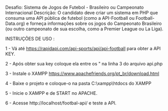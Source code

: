 Desafio: Sistema de Jogos de Futebol - Brasileiro ou Campeonato Internacional
Descrição: O candidato deve criar um sistema em PHP que consuma uma API pública de futebol (como a API-Football ou Football-Data.org) e forneça informações sobre os jogos do Campeonato Brasileiro (ou outro campeonato de sua escolha, como a Premier League ou La Liga).

INSTRUÇÕES DE USO :

1 - Vá até https://rapidapi.com/api-sports/api/api-football para obter a API KEY.

2 - Após obter sua key coloque ela entre os " na linha 3 do arquivo api.php

3 - Instale o XAMPP https://www.apachefriends.org/pt_br/download.html

4 - Baixe o projeto e coloque-o na pasta C:\xampp\htdocs do XAMPP

5 - Inicie o XAMPP e de START no APACHE.

6 - Acesse http://localhost/footbal-api/ e teste a API.
